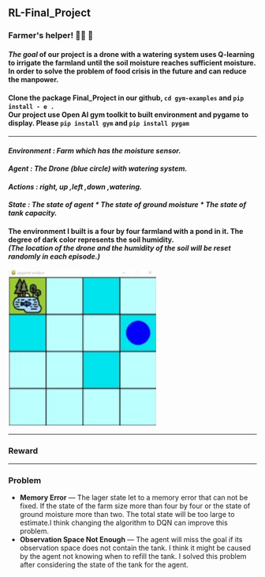 ## RL-Final_Project
### Farmer's helper! :man_farmer: :helicopter: 

#### *The goal* of our project is a drone with a watering system uses Q-learning  to irrigate the farmland until the soil moisture reaches sufficient moisture. In order to solve the problem of food crisis in the future and can reduce the manpower.<br>

#### Clone the package **Final_Project** in our github,  `cd gym-examples` and  `pip install - e .` <br/>Our project use Open AI gym toolkit to built environment and  pygame to display. Please `pip install gym` and `pip install pygam`<br>
***

#### *Environment : Farm which has the moisture sensor.*
#### *Agent : The Drone (blue circle) with watering system.*
#### *Actions : right, up ,left ,down ,watering.*
#### *State : The state of agent * The state of ground moisture * The state of tank capacity.*
#### The environment I built is a four by four farmland with a pond in it. The degree of dark color represents the soil humidity.<br/>*(The location of the drone and the humidity of the soil will be reset randomly in each episode.)*

<img src="env.jpg" alt="" width="300" heigh="300"/>
 
 ***
 ### Reward
 





***
### Problem 
- **Memory Error** — The lager state let to a memory error that can not be fixed. If the state of the farm size more than four by four or the state of ground moisture more than two. The total state will be too large to estimate.I think changing the algorithm to DQN can improve this problem.
- **Observation Space Not Enough** — The agent will miss the goal if its observation space does not contain the tank.  I think it might be caused by the agent not knowing when to refill the tank. I solved this problem after considering the state of the tank for the agent.
